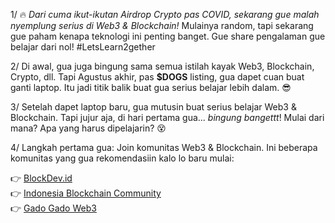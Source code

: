 1/ 🔥 _Dari cuma ikut-ikutan Airdrop Crypto pas COVID, sekarang gue malah nyemplung serius di Web3 & Blockchain!_ Mulainya random, tapi sekarang gue paham kenapa teknologi ini penting banget. Gue share pengalaman gue belajar dari nol! #LetsLearn2gether

2/ Di awal, gua juga bingung sama semua istilah kayak Web3, Blockchain, Crypto, dll. Tapi Agustus akhir, pas **$DOGS** listing, gua dapet cuan buat ganti laptop. Itu jadi titik balik buat gua serius belajar lebih dalam. 😎

3/ Setelah dapet laptop baru, gua mutusin buat serius belajar Web3 & Blockchain. Tapi jujur aja, di hari pertama gua... _bingung bangettt_! Mulai dari mana? Apa yang harus dipelajarin? 😵

4/ Langkah pertama gua: Join komunitas Web3 & Blockchain. Ini beberapa komunitas yang gua rekomendasiin kalo lo baru mulai:

👉 [BlockDev.id](https://t.me/blockDevID)  
👉 [Indonesia Blockchain Community](https://t.me/Blockchainity_id)  
👉 [Gado Gado Web3](https://t.me/GadoGadoWeb3)

